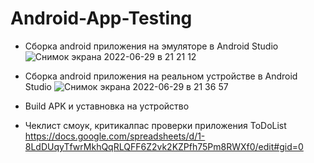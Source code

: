 # Android-App-Testing

- Сборка android приложения на эмуляторе в Android Studio  
![Снимок экрана 2022-06-29 в 21 21 12](https://user-images.githubusercontent.com/104675622/176509264-ac4668bd-10a3-4cf4-8a53-6186d3616752.png)


- Сборка android приложения на реальном устройстве в Android Studio
![Снимок экрана 2022-06-29 в 21 36 57](https://user-images.githubusercontent.com/104675622/176511162-dafb7f28-db01-4bea-a5f0-7e0950fc86e5.png)

- Build APK и уставновка на устройство

- Чеклист смоук, критикалпас проверки приложения ToDoList
https://docs.google.com/spreadsheets/d/1-8LdDUqyTfwrMkhQqRLQFF6Z2vk2KZPfh75Pm8RWXf0/edit#gid=0

